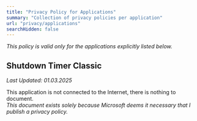```yaml
---
title: "Privacy Policy for Applications"
summary: "Collection of privacy policies per application"
url: "privacy/applications"
searchHidden: false
---
```


*This policy is valid only for the applications explicitly listed below.*  

## Shutdown Timer Classic
*Last Updated: 01.03.2025*

This application is not connected to the Internet, there is nothing to document.  
*This document exists solely because Microsoft deems it necessary that I publish a privacy policy.*
